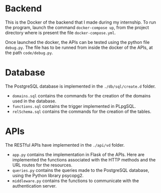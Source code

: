 # Backend
This is the Docker of the backend that I made during my internship.
To run the program, launch the command ```docker-compose up```, from the project directory where is present the file ```docker-compose.yml```.

Once launched the docker, the APIs can be tested using the python file ```debug.py```. 
The file has to be runned from inside the docker of the APIs, at the path ```code/debug.py```.

# Database
The PostgreSQL database is implemented in the ```./db/sql/create.d``` folder.
- ```domains.sql``` contains the commands for the creation of the domains used in the database.
- ```functions.sql``` contains the trigger implemented in PLpgSQL.
- ```relSchema.sql``` contains the commands for the creation of the tables.

# APIs
The RESTful APIs have implemented in the ```./api/vd``` folder.
- ```app.py``` contains the implementation in Flask of the APIs. Here are implemented the functions associated with the HTTP methods and the URL routes for the resources.
- ```queries.py``` contains the queries made to the PostgreSQL database, using the Python library psycopg2.
- ```middleware.py``` contains the functions to communicate with the authentication server.
